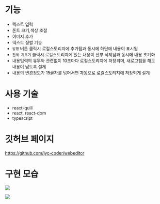 # 기능 
- 텍스트 입력
- 폰트 크기,색상 조절
- 이미지 추가
- 텍스트 정렬 기능
- `발행` 버튼 클릭시 로컬스토리지에 추가됨과 동시에 하단에 내용이 표시됨
- `전체 지우기` 클릭시 로컬스토리지에 있는 내용이 전부 삭제됨과 동시에 내용 초기화
- 내용입력의 유무와 관련없이 10초마다 로컬스토리지에 저장되며, 새로고침을 해도 내용이 남도록 설계
- 내용의 변경정도가 15글자를 넘어서면 자동으로 로컬스토리지에 저장되게 설계


# 사용 기술
- react-quill
- react, react-dom
- typescript


# 깃허브 페이지
https://github.com/jyc-coder/webeditor


# 구현 모습
![](https://velog.velcdn.com/images/jhs000123/post/daf86989-473d-44dc-a03e-8adc99661ab5/image.png)


![](https://velog.velcdn.com/images/jhs000123/post/77e8f4a5-1802-4f89-9732-af1651eeb28b/image.png)
